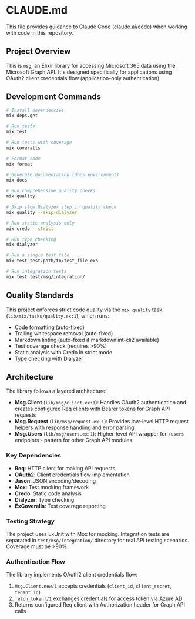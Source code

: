 # CLAUDE.md

This file provides guidance to Claude Code (claude.ai/code) when working with code in this repository.

## Project Overview

This is `msg`, an Elixir library for accessing Microsoft 365 data using the Microsoft Graph API. It's designed specifically for applications using OAuth2 client credentials flow (application-only authentication).

## Development Commands

```bash
# Install dependencies
mix deps.get

# Run tests
mix test

# Run tests with coverage
mix coveralls

# Format code
mix format

# Generate documentation (docs environment)
mix docs

# Run comprehensive quality checks
mix quality

# Skip slow Dialyzer step in quality check
mix quality --skip-dialyzer

# Run static analysis only
mix credo --strict

# Run type checking
mix dialyzer

# Run a single test file
mix test test/path/to/test_file.exs

# Run integration tests
mix test test/msg/integration/
```

## Quality Standards

This project enforces strict code quality via the `mix quality` task (`lib/mix/tasks/quality.ex:1`), which runs:

- Code formatting (auto-fixed)
- Trailing whitespace removal (auto-fixed)
- Markdown linting (auto-fixed if markdownlint-cli2 available)
- Test coverage check (requires >90%)
- Static analysis with Credo in strict mode
- Type checking with Dialyzer

## Architecture

The library follows a layered architecture:

- **Msg.Client** (`lib/msg/client.ex:1`): Handles OAuth2 authentication and creates configured Req clients with Bearer tokens for Graph API requests
- **Msg.Request** (`lib/msg/request.ex:1`): Provides low-level HTTP request helpers with response handling and error parsing
- **Msg.Users** (`lib/msg/users.ex:1`): Higher-level API wrapper for `/users` endpoints - pattern for other Graph API modules

### Key Dependencies

- **Req**: HTTP client for making API requests
- **OAuth2**: Client credentials flow implementation
- **Jason**: JSON encoding/decoding
- **Mox**: Test mocking framework
- **Credo**: Static code analysis
- **Dialyzer**: Type checking
- **ExCoveralls**: Test coverage reporting

### Testing Strategy

The project uses ExUnit with Mox for mocking. Integration tests are separated in `test/msg/integration/` directory for real API testing scenarios. Coverage must be >90%.

### Authentication Flow

The library implements OAuth2 client credentials flow:
1. `Msg.Client.new/1` accepts credentials (`client_id`, `client_secret`, `tenant_id`)
2. `fetch_token!/1` exchanges credentials for access token via Azure AD
3. Returns configured Req client with Authorization header for Graph API calls